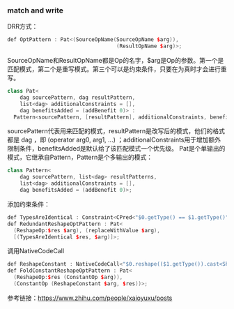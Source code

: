 ### match and write
DRR方式：  
```cpp
def OptPattern : Pat<(SourceOpName(SourceOpName $arg)),
                                   (ResultOpName $arg)>;
```
SourceOpName和ResultOpName都是Op的名字，$arg是Op的参数。第一个是匹配模式，第二个是重写模式。第三个可以是约束条件，只要在为真时才会进行重写。  

```cpp
class Pat<
    dag sourcePattern, dag resultPattern,
    list<dag> additionalConstraints = [],
    dag benefitsAdded = (addBenefit 0)> :
  Pattern<sourcePattern, [resultPattern], additionalConstraints, benefitAdded>;
```
sourcePattern代表用来匹配的模式，resultPattern是改写后的模式，他们的格式都是 dag ，即 (operator arg0, arg1, ...) ；additionalConstraints用于增加额外限制条件，benefitsAdded是默认给了该匹配模式一个优先级。
Pat是个单输出的模式，它继承自Pattern，Pattern是个多输出的模式：
```cpp
class Pattern<
    dag sourcePattern, list<dag> resultPatterns,
    list<dag> additionalConstraints = [],
    dag benefitsAdded = (addBenefit 0)>;
```

添加约束条件：
```cpp
def TypesAreIdentical : Constraint<CPred<"$0.getType() == $1.getType()">>;
def RedundantReshapeOptPattern : Pat<
  (ReshapeOp:$res $arg), (replaceWithValue $arg),
  [(TypesAreIdentical $res, $arg)]>;
```

调用NativeCodeCall
```cpp
def ReshapeConstant : NativeCodeCall<"$0.reshape(($1.getType()).cast<ShapedType>())">;
def FoldConstantReshapeOptPattern : Pat<
  (ReshapeOp:$res (ConstantOp $arg)),
  (ConstantOp (ReshapeConstant $arg, $res))>;
```

参考链接：https://www.zhihu.com/people/xaioyuxu/posts
